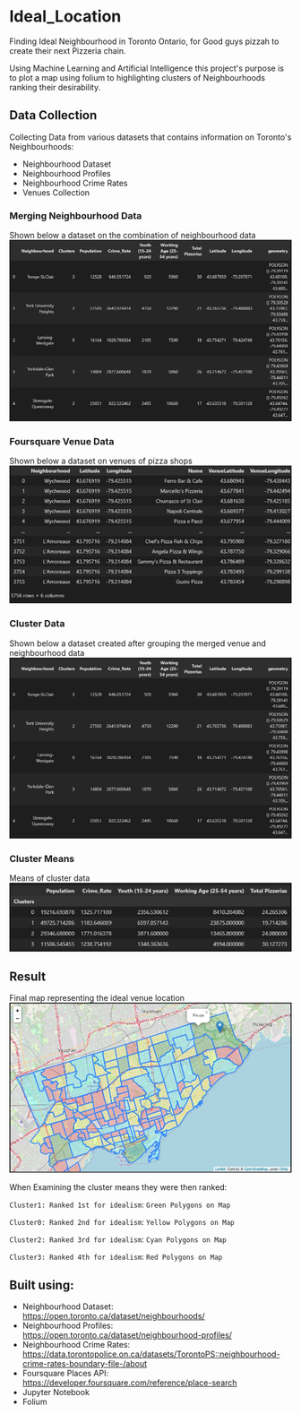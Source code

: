 # Ideal_Location
Finding Ideal Neighbourhood in Toronto Ontario, for Good guys pizzah to create their next Pizzeria chain.

Using Machine Learning and Artificial Intelligence this project's purpose is to plot a map using folium to highlighting clusters of Neighbourhoods ranking their desirability.

## Data Collection
Collecting Data from various datasets that contains information on Toronto's Neighbourhoods:
- Neighbourhood Dataset
- Neighbourhood Profiles
- Neighbourhood Crime Rates
- Venues Collection

### Merging Neighbourhood Data
Shown below a dataset on the combination of neighbourhood data
![This is an image](https://github.com/Mohammad0336/Ideal_Location/blob/main/Images/Clusters.jpg)

### Foursquare Venue Data
Shown below a dataset on venues of pizza shops
![This is an image](https://github.com/Mohammad0336/Ideal_Location/blob/main/Images/VDataset.jpg)

### Cluster Data
Shown below a dataset created after grouping the merged venue and neighbourhood data
![This is an image](https://github.com/Mohammad0336/Ideal_Location/blob/main/Images/Clusters.jpg)

### Cluster Means
Means of cluster data
![This is an image](https://github.com/Mohammad0336/Ideal_Location/blob/main/Images/ClustersMean.jpg)

## Result
Final map representing the ideal venue location
![This is an image](https://github.com/Mohammad0336/Ideal_Location/blob/main/Images/Map.jpg)

When Examining the cluster means they were then ranked:

`Cluster1: Ranked 1st for idealism`: `Green Polygons on Map`

`Cluster0: Ranked 2nd for idealism`: `Yellow Polygons on Map`

`Cluster2: Ranked 3rd for idealism`: `Cyan Polygons on Map`

`Cluster3: Ranked 4th for idealism`: `Red Polygons on Map`

## Built using: 
- Neighbourhood Dataset: https://open.toronto.ca/dataset/neighbourhoods/ 
- Neighbourhood Profiles: https://open.toronto.ca/dataset/neighbourhood-profiles/
- Neighbourhood Crime Rates: https://data.torontopolice.on.ca/datasets/TorontoPS::neighbourhood-crime-rates-boundary-file-/about
- Foursquare Places API: https://developer.foursquare.com/reference/place-search
- Jupyter Notebook
- Folium
